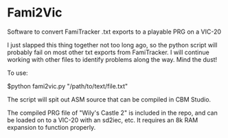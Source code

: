 # Fami2Vic
Software to convert FamiTracker .txt exports to a playable PRG on a VIC-20

I just slapped this thing together not too long ago, so the python script will probably fail on most other txt exports from FamiTracker.  I will continue working with other files to identify problems along the way.  Mind the dust!

To use:

$python fami2vic.py "/path/to/text/file.txt"

The script will spit out ASM source that can be compiled in CBM Studio.  

The compiled PRG file of "Wily's Castle 2" is included in the repo, and can be loaded on to a VIC-20 with an sd2iec, etc.  It requires an 8k RAM expansion to function properly.  
